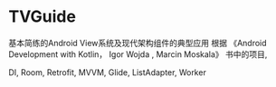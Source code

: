 # TVGuide
基本简练的Android View系统及现代架构组件的典型应用  根据 《Android Development with Kotlin， Igor Wojda , Marcin Moskala》 书中的项目,

DI, Room, Retrofit, MVVM, Glide, ListAdapter, Worker
